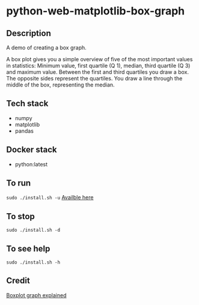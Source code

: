 # python-web-matplotlib-box-graph

## Description
A demo of creating a box graph.

A box plot gives you a simple overview of five of the most important values in statistics: Minimum value, first quartile (Q 1), median, third quartile (Q 3) and maximum value. Between the first and third quartiles you draw a box. The opposite sides represent the quartiles. You draw a line through the middle of the box, representing the median.

## Tech stack
- numpy
- matplotlib
- pandas

## Docker stack
- python:latest

## To run
`sudo ./install.sh -u`
[Availble here](http://localhost)

## To stop
`sudo ./install.sh -d`

## To see help
`sudo ./install.sh -h`

## Credit
[Boxplot graph explained](https://www.houseofmath.com/encyclopedia/statistics-and-probability/statistics/charts/what-are-box-plots)